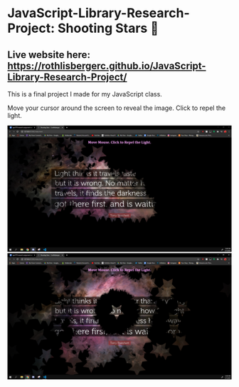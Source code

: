 # JavaScript-Library-Research-Project: Shooting Stars :stars:

## Live website here: https://rothlisbergerc.github.io/JavaScript-Library-Research-Project/

This is a final project I made for my JavaScript class. 

Move your cursor around the screen to reveal the image. Click to repel the light.  

![](/images/shooting_stars_js_research_final.png)
![](/images/shooting_stars_js_research_final2.png)
